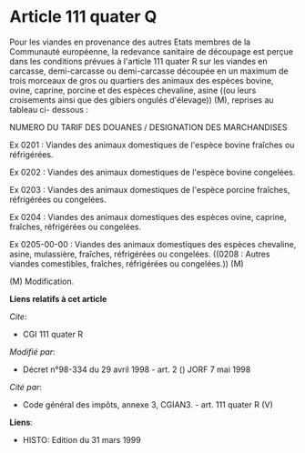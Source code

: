 # Article 111 quater Q

Pour les viandes en provenance des autres Etats membres de la Communauté européenne, la redevance sanitaire de découpage est
perçue dans les conditions prévues à l'article 111 quater R sur les viandes en carcasse, demi-carcasse ou demi-carcasse
découpée en un maximum de trois morceaux de gros ou quartiers des animaux des espèces bovine, ovine, caprine, porcine et des
espèces chevaline, asine ((ou leurs croisements ainsi que des gibiers ongulés d'élevage)) (M), reprises au tableau ci-
dessous :

NUMERO DU TARIF DES DOUANES / DESIGNATION DES MARCHANDISES

Ex 0201 : Viandes des animaux domestiques de l'espèce bovine fraîches ou réfrigérées.

Ex 0202 : Viandes des animaux domestiques de l'espèce bovine congelées.

Ex 0203 : Viandes des animaux domestiques de l'espèce porcine fraîches, réfrigérées ou congelées.

Ex 0204 : Viandes des animaux domestiques des espèces ovine, caprine, fraîches, réfrigérées ou congelées.

Ex 0205-00-00 : Viandes des animaux domestiques des espèces chevaline, asine, mulassière, fraîches, réfrigérées ou congelées.
((0208 : Autres viandes comestibles, fraîches, réfrigérées ou congelées.)) (M)

(M) Modification.

**Liens relatifs à cet article**

_Cite_:

  - CGI 111 quater R

_Modifié par_:

  - Décret n°98-334 du 29 avril 1998 - art. 2 () JORF 7 mai 1998

_Cité par_:

  - Code général des impôts, annexe 3, CGIAN3. - art. 111 quater R (V)

**Liens**:

  - HISTO: Edition du 31 mars 1999
